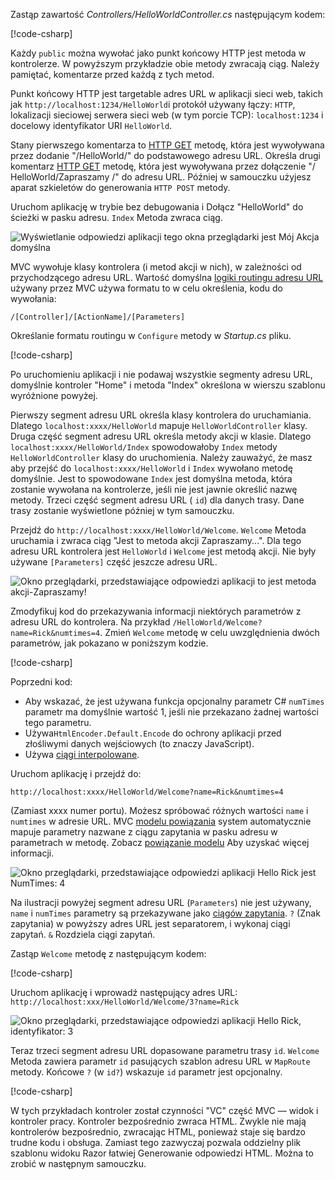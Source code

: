 Zastąp zawartość *Controllers/HelloWorldController.cs* następującym kodem:

[!code-csharp[](~/tutorials/first-mvc-app/start-mvc/sample/MvcMovie/Controllers/HelloWorldController.cs?name=snippet_1)]

Każdy `public` można wywołać jako punkt końcowy HTTP jest metoda w kontrolerze. W powyższym przykładzie obie metody zwracają ciąg.  Należy pamiętać, komentarze przed każdą z tych metod.

Punkt końcowy HTTP jest targetable adres URL w aplikacji sieci web, takich jak `http://localhost:1234/HelloWorld`i protokół używany łączy: `HTTP`, lokalizacji sieciowej serwera sieci web (w tym porcie TCP): `localhost:1234` i docelowy identyfikator URI `HelloWorld`.

Stany pierwszego komentarza to [HTTP GET](https://www.w3schools.com/tags/ref_httpmethods.asp) metodę, która jest wywoływana przez dodanie "/HelloWorld/" do podstawowego adresu URL. Określa drugi komentarz [HTTP GET](http://www.w3.org/Protocols/rfc2616/rfc2616-sec9.html) metodę, która jest wywoływana przez dołączenie "/ HelloWorld/Zapraszamy /" do adresu URL. Później w samouczku użyjesz aparat szkieletów do generowania `HTTP POST` metody.

Uruchom aplikację w trybie bez debugowania i Dołącz "HelloWorld" do ścieżki w pasku adresu. `Index` Metoda zwraca ciąg.

![Wyświetlanie odpowiedzi aplikacji tego okna przeglądarki jest Mój Akcja domyślna](~/tutorials/first-mvc-app/adding-controller/_static/hell1.png)

MVC wywołuje klasy kontrolera (i metod akcji w nich), w zależności od przychodzącego adresu URL. Wartość domyślna [logiki routingu adresu URL](xref:mvc/controllers/routing) używany przez MVC używa formatu to w celu określenia, kodu do wywołania:

`/[Controller]/[ActionName]/[Parameters]`

Określanie formatu routingu w `Configure` metody w *Startup.cs* pliku.

[!code-csharp[](~/tutorials/first-mvc-app/start-mvc/sample/MvcMovie/Startup.cs?name=snippet_1&highlight=5)]

Po uruchomieniu aplikacji i nie podawaj wszystkie segmenty adresu URL, domyślnie kontroler "Home" i metoda "Index" określona w wierszu szablonu wyróżnione powyżej.

Pierwszy segment adresu URL określa klasy kontrolera do uruchamiania. Dlatego `localhost:xxxx/HelloWorld` mapuje `HelloWorldController` klasy. Druga część segment adresu URL określa metody akcji w klasie. Dlatego `localhost:xxxx/HelloWorld/Index` spowodowałoby `Index` metody `HelloWorldController` klasy do uruchomienia. Należy zauważyć, że masz aby przejść do `localhost:xxxx/HelloWorld` i `Index` wywołano metodę domyślnie. Jest to spowodowane `Index` jest domyślna metoda, która zostanie wywołana na kontrolerze, jeśli nie jest jawnie określić nazwę metody. Trzeci część segment adresu URL ( `id`) dla danych trasy. Dane trasy zostanie wyświetlone później w tym samouczku.

Przejdź do `http://localhost:xxxx/HelloWorld/Welcome`. `Welcome` Metoda uruchamia i zwraca ciąg "Jest to metoda akcji Zapraszamy...". Dla tego adresu URL kontrolera jest `HelloWorld` i `Welcome` jest metodą akcji. Nie były używane `[Parameters]` część jeszcze adresu URL.

![Okno przeglądarki, przedstawiające odpowiedzi aplikacji to jest metoda akcji-Zapraszamy!](~/tutorials/first-mvc-app/adding-controller/_static/welcome.png)

Zmodyfikuj kod do przekazywania informacji niektórych parametrów z adresu URL do kontrolera. Na przykład `/HelloWorld/Welcome?name=Rick&numtimes=4`. Zmień `Welcome` metodę w celu uwzględnienia dwóch parametrów, jak pokazano w poniższym kodzie. 

[!code-csharp[](~/tutorials/first-mvc-app/start-mvc/sample/MvcMovie/Controllers/HelloWorldController.cs?name=snippet_2)]

Poprzedni kod:

* Aby wskazać, że jest używana funkcja opcjonalny parametr C# `numTimes` parametr ma domyślnie wartość 1, jeśli nie przekazano żadnej wartości tego parametru.
* Używa`HtmlEncoder.Default.Encode` do ochrony aplikacji przed złośliwymi danych wejściowych (to znaczy JavaScript). 
* Używa [ciągi interpolowane](/dotnet/articles/csharp/language-reference/keywords/interpolated-strings).

Uruchom aplikację i przejdź do:

   `http://localhost:xxxx/HelloWorld/Welcome?name=Rick&numtimes=4`

(Zamiast xxxx numer portu). Możesz spróbować różnych wartości `name` i `numtimes` w adresie URL. MVC [modelu powiązania](xref:mvc/models/model-binding) system automatycznie mapuje parametry nazwane z ciągu zapytania w pasku adresu w parametrach w metodę. Zobacz [powiązanie modelu](xref:mvc/models/model-binding) Aby uzyskać więcej informacji.

![Okno przeglądarki, przedstawiające odpowiedzi aplikacji Hello Rick jest NumTimes: 4](~/tutorials/first-mvc-app/adding-controller/_static/rick4.png)

Na ilustracji powyżej segment adresu URL (`Parameters`) nie jest używany, `name` i `numTimes` parametry są przekazywane jako [ciągów zapytania](https://wikipedia.org/wiki/Query_string). `?` (Znak zapytania) w powyższy adres URL jest separatorem, i wykonaj ciągi zapytań. `&` Rozdziela ciągi zapytań.

Zastąp `Welcome` metodę z następującym kodem:

[!code-csharp[](~/tutorials/first-mvc-app/start-mvc/sample/MvcMovie/Controllers/HelloWorldController.cs?name=snippet_3)]

Uruchom aplikację i wprowadź następujący adres URL:  `http://localhost:xxx/HelloWorld/Welcome/3?name=Rick`

![Okno przeglądarki, przedstawiające odpowiedzi aplikacji Hello Rick, identyfikator: 3](~/tutorials/first-mvc-app/adding-controller/_static/rick_routedata.png)

Teraz trzeci segment adresu URL dopasowane parametru trasy `id`. `Welcome` Metoda zawiera parametr `id` pasujących szablon adresu URL w `MapRoute` metody. Końcowe `?` (w `id?`) wskazuje `id` parametr jest opcjonalny.

[!code-csharp[](~/tutorials/first-mvc-app/start-mvc/sample/MvcMovie/Startup.cs?name=snippet_1&highlight=5)]

W tych przykładach kontroler został czynności "VC" część MVC — widok i kontroler pracy. Kontroler bezpośrednio zwraca HTML. Zwykle nie mają kontrolerów bezpośrednio, zwracając HTML, ponieważ staje się bardzo trudne kodu i obsługa. Zamiast tego zazwyczaj pozwala oddzielny plik szablonu widoku Razor łatwiej Generowanie odpowiedzi HTML. Można to zrobić w następnym samouczku.
